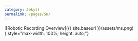 ```yaml
---
category: Jekyll
permalink: /pages/SH/
---
```


![Robotic Recording Overview]({{ site.baseurl }}/assets/ms.png){:style="max-width: 100%; height: auto;"}
